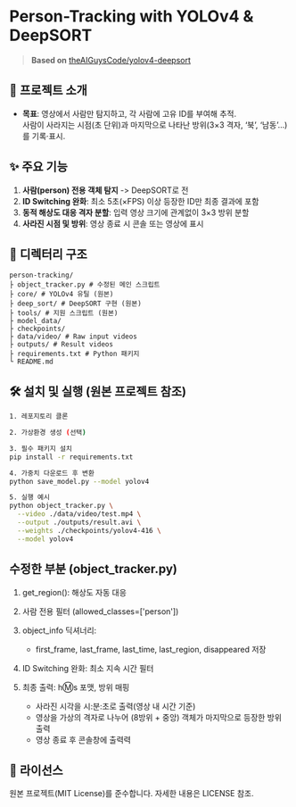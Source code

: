 # Person-Tracking with YOLOv4 & DeepSORT

> **Based on** [theAIGuysCode/yolov4-deepsort](https://github.com/theAIGuysCode/yolov4-deepsort)  
## 🚀 프로젝트 소개

- **목표**: 영상에서 사람만 탐지하고, 각 사람에 고유 ID를 부여해 추적.  
  사람이 사라지는 시점(초 단위)과 마지막으로 나타난 방위(3×3 격자, ‘북’, ‘남동’…)를 기록·표시.

## ✨ 주요 기능

1. **사람(person) 전용 객체 탐지** -> DeepSORT로 전
2. **ID Switching 완화**: 최소 5초(×FPS) 이상 등장한 ID만 최종 결과에 포함  
3. **동적 해상도 대응 격자 분할**: 입력 영상 크기에 관계없이 3×3 방위 분할  
4. **사라진 시점 및 방위**: 영상 종료 시 콘솔 또는 영상에 표시

## 📂 디렉터리 구조
```text
person-tracking/
├ object_tracker.py # 수정된 메인 스크립트
├ core/ # YOLOv4 유틸 (원본)
├ deep_sort/ # DeepSORT 구현 (원본)
├ tools/ # 지원 스크립트 (원본)
├ model_data/ 
├ checkpoints/
├ data/video/ # Raw input videos
├ outputs/ # Result videos
├ requirements.txt # Python 패키지
└ README.md
```


## 🛠️ 설치 및 실행 (원본 프로젝트 참조)

```bash
1. 레포지토리 클론

2. 가상환경 생성 (선택)

3. 필수 패키지 설치
pip install -r requirements.txt

4. 가중치 다운로드 후 변환
python save_model.py --model yolov4 

5. 실행 예시
python object_tracker.py \
  --video ./data/video/test.mp4 \
  --output ./outputs/result.avi \
  --weights ./checkpoints/yolov4-416 \
  --model yolov4
```

## 수정한 부분 (object_tracker.py)
1. get_region(): 해상도 자동 대응

2. 사람 전용 필터 (allowed_classes=['person'])

3. object_info 딕셔너리:

   - first_frame, last_frame, last_time, last_region, disappeared 저장

4. ID Switching 완화: 최소 지속 시간 필터

5. 최종 출력: h:m:s 포맷, 방위 매핑

   - 사라진 시각을 시:분:초로 출력(영상 내 시간 기준)
   - 영상을 가상의 격자로 나누어 (8방위 + 중앙) 객체가 마지막으로 등장한 방위 출력
   - 영상 종료 후 콘솔창에 출력력

## 📄 라이선스
원본 프로젝트(MIT License)를 준수합니다.
자세한 내용은 LICENSE 참조.
